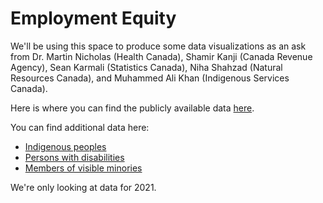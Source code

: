 # Employment Equity

We'll be using this space to produce some data visualizations as an ask from Dr. Martin Nicholas (Health Canada), Shamir Kanji (Canada Revenue Agency), Sean Karmali (Statistics Canada), Niha Shahzad (Natural Resources Canada), and Muhammed Ali Khan (Indigenous Services Canada).

Here is where you can find the publicly available data [here](https://www.canada.ca/en/treasury-board-secretariat/services/innovation/human-resources-statistics/diversity-inclusion-statistics.html).

You can find additional data here:

- [Indigenous peoples](https://www.canada.ca/en/treasury-board-secretariat/services/innovation/human-resources-statistics/diversity-inclusion-statistics/distribution-public-service-canada-employees-designated-sub-group-salary-range-indigenous-peoples.html)
- [Persons with disabilities](https://www.canada.ca/en/treasury-board-secretariat/services/innovation/human-resources-statistics/diversity-inclusion-statistics/distribution-public-service-canada-employees-designated-sub-group-salary-range-persons-disabilities.html)
- [Members of visible minories](https://www.canada.ca/en/treasury-board-secretariat/services/innovation/human-resources-statistics/diversity-inclusion-statistics/distribution-public-service-canada-employees-designated-sub-group-salary-range-members-visible-minorities.html)

We're only looking at data for 2021.
